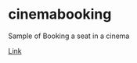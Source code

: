 # cinemabooking

Sample of Booking a seat in a cinema

[Link](https://koukoujohn.github.io/cinemabooking/)
